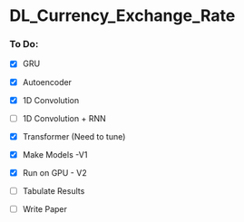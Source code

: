 # DL_Currency_Exchange_Rate

### To Do:

- [x] GRU
- [x] Autoencoder
- [x] 1D Convolution
- [ ] 1D Convolution + RNN
- [x] Transformer (Need to tune)


- [x] Make Models -V1
- [x] Run on GPU - V2
- [ ] Tabulate Results
- [ ] Write Paper
